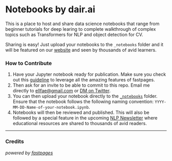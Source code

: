 # Notebooks by dair.ai
This is a place to host and share data science notebooks that range from beginner tutorials for deep learing to complete walkthrough of complex topics such as Transformers for NLP and object detection for CV. 

Sharing is easy! Just upload your notebooks to the `_notebooks` folder and it will be featured on our [website](https://dair.ai/notebooks/) and seen by thousands of avid learners.


### How to Contribute
1) Have your Jupyter notebook ready for publication. Make sure you check out this [guideline](https://fastpages.fast.ai/jupyter/2020/02/20/test.html) to leverage all the amazing features of fastpages. 
2) Then ask for an invite to be able to commit to this repo. Email me directly to ellfae@gmail.com or [DM on Twitter](https://twitter.com/omarsar0).  
3) You can then upload your notebook directly to the [`_notebooks`](https://github.com/dair-ai/notebooks/tree/master/_notebooks) folder. Ensure that the notebook follows the following naming convention: `YYYY-MM-DD-Name-of-your-notebook.ipynb`.
4) Notebooks will then be reviewed and published. This will also be followed by a special feature in the upcoming [NLP Newsletter](https://github.com/dair-ai/nlp_newsletter) where educational resources are shared to thousands of avid readers. 

---
### Credits
_powered by [fastpages](https://github.com/fastai/fastpages)_
